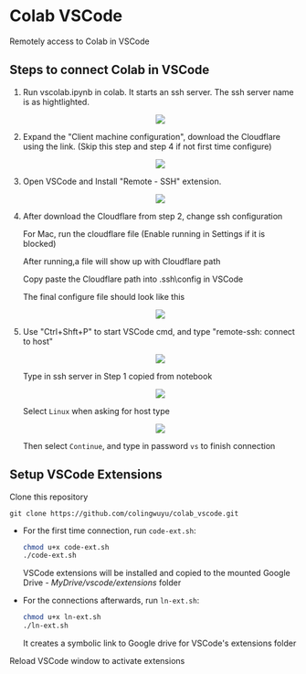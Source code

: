 # Colab VSCode
Remotely access to Colab in VSCode

## Steps to connect Colab in VSCode

1. Run vscolab.ipynb in colab. It starts an ssh server. The ssh server name is as hightlighted.

    <p style="text-align: center"><image src="resources/ssh-server.PNG"></p>
    
2. Expand the "Client machine configuration", download the Cloudflare using the link. 
   (Skip this step and step 4 if not first time configure)
    
    <p style="text-align: center"><image src="resources/client machine configuration.PNG"></p>

3. Open VSCode and Install "Remote - SSH" extension.

    <p style="text-align: center"><image src="resources/remote-ssh-ext.PNG"></p>
        
4. After download the Cloudflare from step 2, change ssh configuration
        
    For Mac, run the cloudflare file (Enable running in Settings if it is blocked)
        
    After running,a file will show up with Cloudflare path
    
    Copy paste the Cloudflare path into .ssh\config in VSCode
       
    The final configure file should look like this
        
    <p style="text-align: center"><image src="resources/mac ssh config.PNG"></p>

5. Use "Ctrl+Shft+P" to start VSCode cmd, and type "remote-ssh: connect to host"

    <p style="text-align: center"><image src="resources/VS-connect.PNG"></p>

    Type in ssh server in Step 1 copied from notebook

    <p style="text-align: center"><image src="resources/type-ssh-server.PNG"></p>

    Select `Linux` when asking for host type

    <p style="text-align: center"><image src="resources/VS-connect2.PNG"></p>

    Then select `Continue`, and type in password `vs` to finish connection

## Setup VSCode Extensions

Clone this repository 
    
`git clone https://github.com/colingwuyu/colab_vscode.git`


* For the first time connection, run `code-ext.sh`:

    ```bash
    chmod u+x code-ext.sh
    ./code-ext.sh
    ```

    VSCode extensions will be installed and copied to the mounted Google Drive - *MyDrive/vscode/extensions* folder

* For the connections afterwards, run `ln-ext.sh`:

    ```bash
    chmod u+x ln-ext.sh
    ./ln-ext.sh
    ```

    It creates a symbolic link to Google drive for VSCode's extensions folder 

Reload VSCode window to activate extensions
